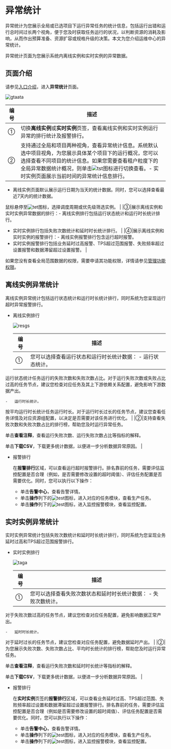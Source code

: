 # 异常统计

异常统计为您展示全局或已选项目下运行异常任务的统计信息，包括运行出错和运行总时间过长两个视角，便于您及时获取任务运行的状况，以判断资源的消耗及影响，从而作出预算准备、资源扩容或规格升级的决策。本文为您介绍运维中心的异常统计。

异常统计页面为您展示系统内离线实例和实时实例的异常数据。

## 页面介绍

请参见[入口介绍](/cn.zh-CN/运维中心/概述.md)，进入**异常统计**页面。

![gtaata](https://static-aliyun-doc.oss-accelerate.aliyuncs.com/assets/img/zh-CN/0965437061/p187313.png)

|编号|描述|
|--|--|
|①|切换**离线实例**或**实时实例**页签，查看离线实例和实时实例运行异常的排行统计及报警排行。|
|②|支持通过全局和项目两种视角，查看异常统计信息。系统默认选中项目视角，为您展示具体某个项目下的运行概况，您可以选择查看不同项目的统计信息。如果您需要查看租户粒度下的全局异常数据统计概况，则单击![tst](https://static-aliyun-doc.oss-accelerate.aliyuncs.com/assets/img/zh-CN/5929683061/p148450.png)图标进行切换查看。-   实时实例页面展示当前时间的异常统计信息排行。
-   离线实例页面默认展示运行日期为当天的统计数据。同时，您可以选择查看最近7天内的统计数据。

鼠标悬停至![tet](https://static-aliyun-doc.oss-accelerate.aliyuncs.com/assets/img/zh-CN/6290096061/p187315.png)图标，选择调度周期或优先级筛选实例。 |
|③|展示离线实例和实时实例异常数据的排行：-   离线实例排行包括运行状态统计和运行时长统计排行。
-   实时实例排行包括失败次数统计和延时时长统计排行。 |
|④|展示离线实例和实时实例的报警排行：-   离线实例报警排行包含运行超时报警。
-   实时实例报警排行包括业务延时过高报警、TPS超过范围报警、失败频率超过设置报警和数据滞留超过设置报警。 |

如果您没有查看全局范围数据的权限，需要申请其功能权限，详情请参见[管理功能权限](/cn.zh-CN/资产中心/权限管理/我的权限/操作功能权限.md)。

## 离线实例异常统计

离线实例异常统计包括运行状态统计和运行时长统计排行，同时系统为您呈现运行超时异常报警排行。

-   离线实例排行

    ![resgs](https://static-aliyun-doc.oss-accelerate.aliyuncs.com/assets/img/zh-CN/6290096061/p148557.png)

    |编号|描述|
    |--|--|
    |①|您可以选择查看运行状态和运行时长统计数据：    -   运行状态统计。

运行状态统计任务运行的失败次数和失败次数占比。对于运行失败次数或失败占比过高的任务节点，建议您检查对应任务及其上下游依赖关系配置，避免影响下游数据产出。

    -   运行时长统计。

按平均运行时长统计任务运行时长。对于运行时长过长的任务节点，建议您查看任务详情及对应资源组配置，以决定是否需要对该任务进行优化。 |
    |②|支持查看失败次数和失败次数占比的排行榜，帮助您及时运行异常任务。

单击**查看注释**，查看运行失败次数、运行失败次数占比等指标的解释。

单击**下载CSV**，下载更多统计数据，以便进一步分析数据异常原因。 |

-   报警排行

    在**报警排行**区域，可以查看运行超时报警排行。排名靠前的任务，需要评估监控配置是否合理（例如，是否需要修改设置的超时阈值）、评估任务配置是否需要优化。同时，您可以执行以下操作：

    -   单击**告警中心**，查看告警详情。
    -   单击**操作**列下的![test](https://static-aliyun-doc.oss-accelerate.aliyuncs.com/assets/img/zh-CN/6039683061/p148593.png)图标，进入对应的任务模块，查看生产任务。
    -   单击**操作**列下的![test](https://static-aliyun-doc.oss-accelerate.aliyuncs.com/assets/img/zh-CN/6039683061/p148595.png)图标，进入监控报警模块，查看监控配置。

## 实时实例异常统计

实时实例异常统计包括失败次数统计和延时时长统计排行，同时系统为您呈现业务延时过高和TPS超过范围报警排行。

-   实时实例排行

    ![taga](https://static-aliyun-doc.oss-accelerate.aliyuncs.com/assets/img/zh-CN/6290096061/p187325.png)

    |编号|描述|
    |--|--|
    |①|您可以选择查看失败次数状态和延时时长统计数据：    -   失败次数统计。

对于失败次数过高的任务节点，建议您检查对应任务配置，避免影响数据正常产出。

    -   延时时长统计。

对于延时过长的任务节点，建议您检查对应任务配置，避免数据延时产出。 |
    |②|为您展示失败次数、失败次数占比、平均时长统计的排行榜，帮助您及时运行异常任务。

单击**查看注释**，查看运行失败次数和延时时长统计等指标的解释。

单击**下载CSV**，下载更多统计数据，以便进一步分析数据异常原因。 |

-   报警排行

    在**实时实例**页签的**报警排行**区域，可以查看业务延时过高、TPS超过范围、失败频率超过设置和数据滞留超过设置报警排行。排名靠前的任务，需要评估监控配置是否合理（例如是否需要修改设置的超时阈值）、评估任务配置是否需要优化。同时，您可以执行以下操作：

    -   单击**告警中心**，查看告警详情。
    -   单击**操作**列下的![test](https://static-aliyun-doc.oss-accelerate.aliyuncs.com/assets/img/zh-CN/6039683061/p148593.png)图标，进入对应的任务模块，查看生产任务。
    -   单击**操作**列下的![test](https://static-aliyun-doc.oss-accelerate.aliyuncs.com/assets/img/zh-CN/6039683061/p148595.png)图标，进入监控报警模块，查看监控配置。

